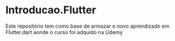 # Introducao.Flutter
Este repositório tem como base de armazar o novo aprendizado em Flutter.dart aonde o curso foi adquido na Udemy
